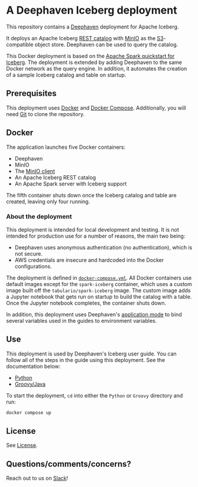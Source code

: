 # A Deephaven Iceberg deployment

This repository contains a [Deephaven](https://deephaven.io/) deployment for Apache Iceberg.

It deploys an Apache Iceberg [REST catalog](https://www.tabular.io/apache-iceberg-cookbook/getting-started-catalog-background/) with [MinIO](https://www.min.io/) as the [S3](https://aws.amazon.com/s3/)-compatible object store. Deephaven can be used to query the catalog.

This Docker deployment is based on the [Apache Spark quickstart for Iceberg](https://iceberg.apache.org/spark-quickstart/). The deployment is extended by adding Deephaven to the same Docker network as the query engine. In addition, it automates the creation of a sample Iceberg catalog and table on startup.

## Prerequisites

This deployment uses [Docker](https://www.docker.com/) and [Docker Compose](https://docs.docker.com/compose/). Additionally, you will need [Git](https://git-scm.com/) to clone the repository.

## Docker

The application launches five Docker containers:

- Deephaven
- MinIO
- The [MinIO client](https://github.com/minio/mc)
- An Apache Iceberg REST catalog
- An Apache Spark server with Iceberg support

The fifth container shuts down once the Iceberg catalog and table are created, leaving only four running.

### About the deployment

This deployment is intended for local development and testing. It is not intended for production use for a number of reasons, the main two being:

- Deephaven uses anonymous authentication (no authentication), which is not secure.
- AWS credentials are insecure and hardcoded into the Docker configurations.

The deployment is defined in [`docker-compose.yml`](./docker-compose.yml). All Docker containers use default images except for the `spark-iceberg` container, which uses a custom image built off the `tabulario/spark-iceberg` image. The custom image adds a Jupyter notebook that gets run on startup to build the catalog with a table. Once the Jupyter notebook completes, the container shuts down.

In addition, this deployment uses Deephaven's [application mode](https://deephaven.io/core/docs/how-to-guides/application-mode/) to bind several variables used in the guides to environment variables.

## Use

This deployment is used by Deephaven's Iceberg user guide. You can follow all of the steps in the guide using this deployment. See the documentation below:

- [Python](https://deephaven.io/core/docs/how-to-guides/data-import-export/iceberg/)
- [Groovy/Java](https://deephaven.io/core/groovy/docs/how-to-guides/data-import-export/iceberg/)

To start the deployment, `cd` into either the `Python` or `Groovy` directory and run:

```bash
docker compose up
```

## License

See [License](./LICENSE).

## Questions/comments/concerns?

Reach out to us on [Slack](https://deephaven.io/slack/)!

